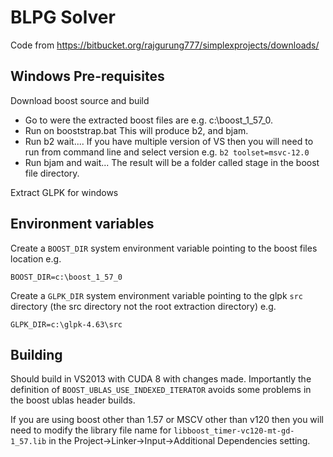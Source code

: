 # BLPG Solver

Code from https://bitbucket.org/rajgurung777/simplexprojects/downloads/

## Windows Pre-requisites

Download boost source and build

* Go to were the extracted boost files are e.g. c:\boost_1_57_0.
* Run on booststrap.bat This will produce b2, and bjam.
* Run b2 wait.... If you have multiple version of VS then you will need to run from command line and select version e.g. `b2 toolset=msvc-12.0`
* Run bjam and wait... The result will be a folder called stage in the boost file directory.

Extract GLPK for windows

## Environment variables

Create a `BOOST_DIR` system environment variable pointing to the boost files location e.g.

	BOOST_DIR=c:\boost_1_57_0

Create a `GLPK_DIR` system environment variable pointing to the glpk `src` directory (the src directory not the root extraction directory) e.g.

	GLPK_DIR=c:\glpk-4.63\src

## Building

Should build in VS2013 with CUDA 8 with changes made. Importantly the definition of `BOOST_UBLAS_USE_INDEXED_ITERATOR` avoids some problems in the boost ublas header builds.

If you are using boost other than 1.57 or MSCV other than v120 then you will need to modify the library file name for `libboost_timer-vc120-mt-gd-1_57.lib` in the Project->Linker->Input->Additional Dependencies setting.


